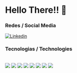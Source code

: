 # Hello There!! 👋
###

### Redes / Social Media

[![Linkedin](https://img.shields.io/badge/LinkedIn-0077B5?style=for-the-badge&logo=linkedin&logoColor=white)](https://www.linkedin.com/in/alexandre-p-52581b203/)

### Tecnologias / Technologies

<div style="display: inline_block"><br/>
  <img align="center" src="https://img.shields.io/badge/Java-ED8B00?style=for-the-badge&logo=openjdk&logoColor=white" />

  <img align="center" src="https://img.shields.io/badge/PostgreSQL-316192?style=for-the-badge&logo=postgresql&logoColor=white" />

  <img align="center" src="https://img.shields.io/badge/HTML5-E34F26?style=for-the-badge&logo=html5&logoColor=white" />

  <img align="center" src="https://img.shields.io/badge/CSS3-1572B6?style=for-the-badge&logo=css3&logoColor=white" />

  <img align="center" src="https://img.shields.io/badge/JavaScript-F7DF1E?style=for-the-badge&logo=javascript&logoColor=black" />

  <img align="center" src="https://img.shields.io/badge/Spring-6DB33F?style=for-the-badge&logo=spring&logoColor=white" />

  <img align="center" src="https://img.shields.io/badge/React-20232A?style=for-the-badge&logo=react&logoColor=61DAFB" />
  
  <img align="center" src="https://img.shields.io/badge/React_Native-20232A?style=for-the-badge&logo=react&logoColor=61DAFB" />
  
</div>
